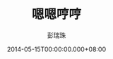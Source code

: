 ---
issue: 70
title: 嗯嗯哼哼
author: 彭瑞珠
language: 四縣
date: 2014-05-15T00:00:00.000+08:00
topic: 新知
difficulty: 2
wikidata: Q98095888
wikidata_link: https://www.wikidata.org/wiki/Q98095888
---